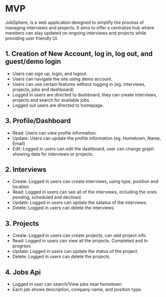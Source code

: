 # MVP

JobSphere, is a web application designed to simplify the process of managing interviews and projects. It aims to offer a centralize hub where members can stay updated on ongoing interviews and projects while providing user friendly UI.

## 1. Creation of New Account, log in, log out, and guest/demo login 

- Users can sign up, login, and logout.
- Users can navigate the site using demo account.
- Users can use certain features without logging in (eg. interviews, projects, jobs and dashboard)
- Logged in users are directed to dashboard, they can create interviews, projects and search for available jobs. 
- Logged out users are directed to homepage. 

## 3. Profile/Dashboard

- Read: Users can view profile information.
- Update: Users can update the profile information (eg. Hometown, Name, Email)
- Edit: Logged in users can edit the dashboard, user can change graph showing data for interviews or projects. 

## 2. Interviews

- Create: Logged in users can create interviews, using type, position and location.
- Read: Logged in users can see all of the interviews, including the ones pending, scheduled and declined. 
- Update: Logged in users can update the satatus of the interviews.
- Delete: Logged in users can delete the interviews.

## 3. Projects
- Create: Logged in users can create projects, can add project info.
- Read: Logged in users can view all the projects. Completed and In progress
- Update: Logged in users can update the status of the project.
- Delete: Logged in users can delete the projects. 

## 4. Jobs Api 
- Logged in user can search/View jobs near hometown
- Each job shows description, company name, and position type. 






